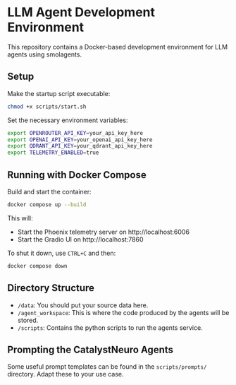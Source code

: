 # LLM Agent Development Environment

This repository contains a Docker-based development environment for LLM agents using smolagents.

## Setup

Make the startup script executable:
```bash
chmod +x scripts/start.sh
```

Set the necessary environment variables:
```bash
export OPENROUTER_API_KEY=your_api_key_here
export OPENAI_API_KEY=your_openai_api_key_here
export QDRANT_API_KEY=your_qdrant_api_key_here
export TELEMETRY_ENABLED=true
```

## Running with Docker Compose

Build and start the container:
```bash
docker compose up --build
```

This will:
- Start the Phoenix telemetry server on http://localhost:6006
- Start the Gradio UI on http://localhost:7860

To shut it down, use `CTRL+C` and then:
```bash
docker compose down
```

## Directory Structure

- `/data`: You should put your source data here.
- `/agent_workspace`: This is where the code produced by the agents will be stored.
- `/scripts`: Contains the python scripts to run the agents service.

## Prompting the CatalystNeuro Agents

Some useful prompt templates can be found in the `scripts/prompts/` directory. Adapt these to your use case.